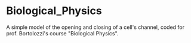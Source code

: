 # Biological_Physics
A simple model of the opening and closing of a cell's channel, coded for prof. Bortolozzi's course "Biological Physics".
